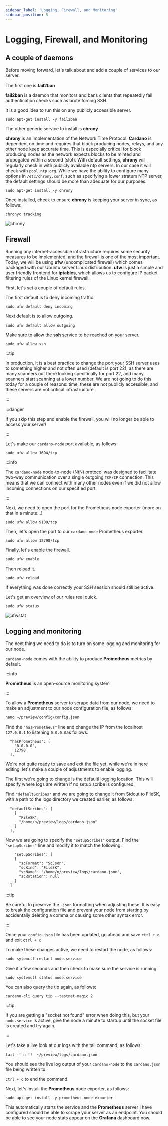 ```yaml
---
sidebar_label: 'Logging, Firewall, and Monitoring'
sidebar_position: 5
---
```


# Logging, Firewall, and Monitoring

## A couple of daemons

Before moving forward, let's talk about and add a couple of services to our server. 

The first one is **fail2ban**

**fail2ban** is a daemon that monitors and bans clients that repeatedly fail authentication checks such as brute forcing SSH. 

It is a good idea to run this on any publicly accessible server.

```
sudo apt-get install -y fail2ban
```

The other generic service to install is **chrony**

**chrony** is an implementation of the Network Time Protocol. **Cardano** is dependent on time and requires that block producing nodes, relays, and any other node keep accurate time. This is especially critical for block producing nodes as the network expects blocks to be minted and propogated within a second (slot). With default settings, **chrony** will regularly check in with publicly available ntp servers. In our case it will check with `pool.ntp.org`. While we have the ability to configure many options in `/etc/chrony.conf`, such as specifying a lower stratum NTP server, the default settings should be more than adequate for our purposes.

```
sudo apt-get install -y chrony
```

Once installed, check to ensure **chrony** is keeping your server in sync, as follows:

```
chronyc tracking
```

![chrony](/img/chronyct.png)

## Firewall

Running any internet-accessible infrastructure requires some security measures to be implemented, and the firewall is one of the most important. Today, we will be using **ufw** (uncomplicated firewall) which comes packaged with our Ubuntu server Linux distribution. **ufw** is just a simple and user friendly frontend for **iptables**, which allows us to configure IP packet filtering rules of the Linux kernel firewall.

First, let's set a couple of default rules. 

The first default is to deny incoming traffic.

```
sudo ufw default deny incoming
```

Next default is to allow outgoing.

```
sudo ufw default allow outgoing
```

Make sure to allow the **ssh** service to be reached on your server.

```
sudo ufw allow ssh
```

:::tip

In production, it is a best practice to change the port your SSH server uses to something higher and not often used (default is port 22), as there are many scanners out there looking specifically for port 22, and many scanners start scanning at a lower number. We are not going to do this today for a couple of reasons: time, these are not publicly accessible, and these servers are not critical infrastructure.

:::

:::danger

If you skip this step and enable the firewall, you will no longer be able to access your server!

:::


Let's make our `cardano-node` port available, as follows:

```
sudo ufw allow 1694/tcp
```

:::info

The `cardano-node` node-to-node (NtN) protocol was designed to facilitate two-way communication over a single outgoing `TCP/IP` connection. This means that we can connect with many other nodes even if we did not allow incoming connections on our specified port.

:::

Next, we need to open the port for the Prometheus node exporter (more on that in a minute...)

```
sudo ufw allow 9100/tcp
```

Then, let's open the port to our `cardano-node` Prometheus exporter.

```
sudo ufw allow 12798/tcp
```

Finally, let's enable the firewall. 

```
sudo ufw enable
```

Then reload it.

```
sudo ufw reload
```

If everything was done correctly your SSH session should still be active.

Let's get an overview of our rules real quick.

```
sudo ufw status
```

![ufwstat](/img/ufwstatus.png)

## Logging and monitoring

The next thing we need to do is to turn on some logging and monitoring for our node.

`cardano-node` comes with the ability to produce **Prometheus** metrics by default. 

:::info

**Prometheus** is an open-source monitoring system

:::

To allow a **Prometheus** server to scrape data from our node, we need to make an adjustment to our node configuration file, as follows: 

```
nano ~/preview/config/config.json
```

Find the `"hasPrometheus"` line and change the IP from the localhost `127.0.0.1` to listening `0.0.0.0`as follows:

```
  "hasPrometheus": [
    "0.0.0.0",
    12798
  ],
```

We're not quite ready to save and exit the file yet, while we're in here editing, let's make a couple of adjustments to enable logging. 

The first we're going to change is the defaultl logging location. This will specify where logs are written if no setup scribe is configured. 

Find `"defaultScribes"` and we are going to change it from Stdout to FileSK, with a path to the logs directory we created earlier, as follows: 

```
  "defaultScribes": [
    [
      "FileSK",
      "/home/n/preview/logs/cardano.json"
    ]
  ],
```

Now we are going to specify the `"setupScribes"` output. Find the `"setupScribes"` line and modify it to match the following:

```
    "setupScribes": [
    {
      "scFormat": "ScJson",
      "scKind": "FileSK",
      "scName": "/home/n/preview/logs/cardano.json",
      "scRotation": null
    }
  ]
```

:::tip

Be careful to preserve the `.json` formatting when adjusting these. It is easy to break the configuration file and prevent your node from starting by accidentally deleting a comma or causing some other syntax error.

:::

Once your `config.json` file has been updated, go ahead and save `ctrl + o` and exit `ctrl + x`

To make these changes active, we need to restart the node, as follows:

```
sudo sytemctl restart node.service
```

Give it a few seconds and then check to make sure the service is running. 

```
sudo systemctl status node.service
```

You can also query the tip again, as follows: 

```
cardano-cli query tip --testnet-magic 2
```

:::tip

If you are getting a "socket not found" error when doing this, but your `node.service` is active, give the node a minute to startup until the socket file is created and try again.

:::

Let's take a live look at our logs with the tail command, as follows:

```
tail -f n !!  ~/preview/logs/cardano.json
```

You should see the live log output of your `cardano-node` to the `cardano.json` file being written to. 

`ctrl + c` to end the command

Next, let's install the **Prometheus** node exporter, as follows: 

```
sudo apt-get install -y prometheus-node-exporter
```

This automatically starts the service and the **Prometheus** server I have configured should be able to scrape your server as an endpoint. You should be able to see your node stats appear on the **Grafana** dashboard now.


